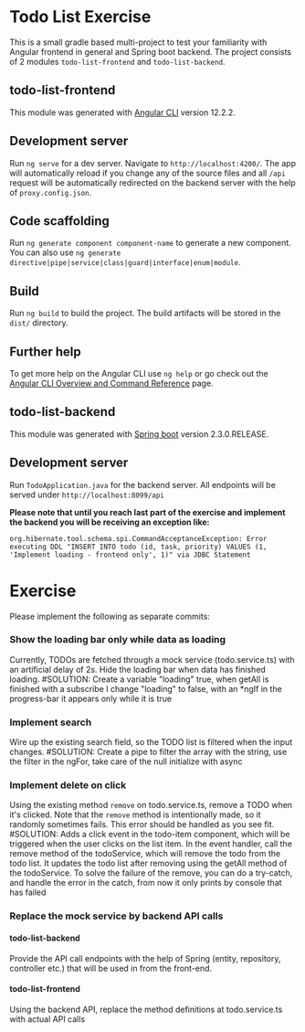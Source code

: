 # Todo List Exercise

This is a small gradle based multi-project to test your familiarity with Angular frontend in general and Spring boot backend.
The project consists of 2 modules `todo-list-frontend` and `todo-list-backend`.

## todo-list-frontend

This module was generated with [Angular CLI](https://github.com/angular/angular-cli) version 12.2.2.

## Development server

Run `ng serve` for a dev server. Navigate to `http://localhost:4200/`. The app will automatically reload if you change any of the source files
and all `/api` request will be automatically redirected on the backend server with the help of `proxy.config.json`.

## Code scaffolding

Run `ng generate component component-name` to generate a new component. You can also use `ng generate directive|pipe|service|class|guard|interface|enum|module`.

## Build

Run `ng build` to build the project. The build artifacts will be stored in the `dist/` directory.

## Further help

To get more help on the Angular CLI use `ng help` or go check out the [Angular CLI Overview and Command Reference](https://angular.io/cli) page.

## todo-list-backend

This module was generated with [Spring boot](https://spring.io/projects/spring-boot) version 2.3.0.RELEASE.

## Development server

Run `TodoApplication.java` for the backend server. All endpoints will be served under `http://localhost:8099/api`

**Please note that until you reach last part of the exercise and implement the backend you will be receiving an exception like:**

`org.hibernate.tool.schema.spi.CommandAcceptanceException: Error executing DDL "INSERT INTO todo (id, task, priority) VALUES (1, 'Implement loading - frontend only', 1)" via JDBC Statement`

# Exercise

Please implement the following as separate commits:

### Show the loading bar only while data as loading

Currently, TODOs are fetched through a mock service (todo.service.ts) with an artificial delay of 2s.
Hide the loading bar when data has finished loading.
#SOLUTION: Create a variable "loading" true, when getAll is finished with a subscribe I change "loading" to false, with an \*ngIf in the progress-bar it appears only while it is true

### Implement search

Wire up the existing search field, so the TODO list is filtered when the input changes.
#SOLUTION: Create a pipe to filter the array with the string, use the filter in the ngFor, take care of the null initialize with async

### Implement delete on click

Using the existing method `remove` on todo.service.ts, remove a TODO when it's clicked.
Note that the `remove` method is intentionally made, so it randomly sometimes fails. This error should be handled as you see fit.
#SOLUTION: Adds a click event in the todo-item component, which will be triggered when the user clicks on the list item. In the event handler, call the remove method of the todoService, which will remove the todo from the todo list. It updates the todo list after removing using the getAll method of the todoService. To solve the failure of the remove, you can do a try-catch, and handle the error in the catch, from now it only prints by console that has failed

### Replace the mock service by backend API calls

#### todo-list-backend

Provide the API call endpoints with the help of Spring (entity, repository, controller etc.) that will be used in from the front-end.

#### todo-list-frontend

Using the backend API, replace the method definitions at todo.service.ts with actual API calls

